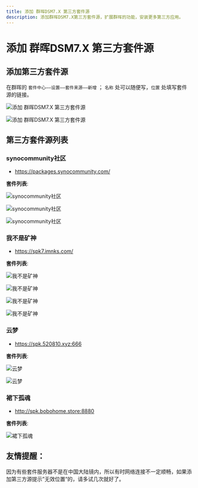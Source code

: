 ```yaml
---
title: 添加 群晖DSM7.X 第三方套件源
description: 添加群晖DSM7.X第三方套件源，扩展群晖的功能，安装更多第三方应用。
---
```


# 添加 群晖DSM7.X 第三方套件源

## 添加第三方套件源

在群晖的 `套件中心——设置——套件来源——新增` ； `名称` 处可以随便写，`位置` 处填写套件源的链接。

![添加 群晖DSM7.X 第三方套件源](https://i.theojs.cn/docs/202404302016986.webp)

![添加 群晖DSM7.X 第三方套件源](https://i.theojs.cn/docs/202404302016576.webp)

## 第三方套件源列表

### synocommunity社区

- https://packages.synocommunity.com/

**套件列表**:

![synocommunity社区](https://i.theojs.cn/docs/202404302023421.webp)

![synocommunity社区](https://i.theojs.cn/docs/202404302023343.webp)

![synocommunity社区](https://i.theojs.cn/docs/202404302025471.webp)

### 我不是矿神

- https://spk7.imnks.com/

**套件列表**:

![我不是矿神](https://i.theojs.cn/docs/202404302027124.webp)

![我不是矿神](https://i.theojs.cn/docs/202404302028614.webp)

![我不是矿神](https://i.theojs.cn/docs/202404302028945.webp)

![我不是矿神](https://i.theojs.cn/docs/202404302029725.webp)

### 云梦

- https://spk.520810.xyz:666

**套件列表**:

![云梦](https://i.theojs.cn/docs/202404302031087.webp)

![云梦](https://i.theojs.cn/docs/202404302031609.webp)

### 裙下孤魂

- http://spk.bobohome.store:8880

**套件列表**:

![裙下孤魂](https://i.theojs.cn/docs/202404302034660.webp)

## 友情提醒：

因为有些套件服务器不是在中国大陆镜内，所以有时网络连接不一定顺畅，如果添加第三方源提示”无效位置“的，请多试几次就好了。
